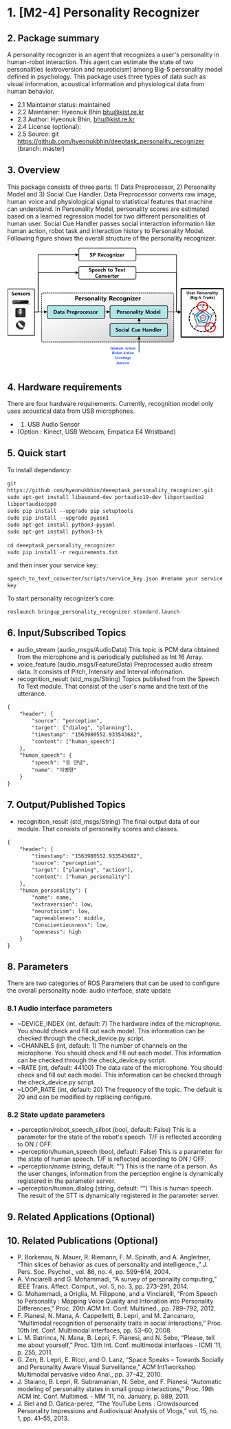 # 1. [M2-4] Personality Recognizer

## 2. Package summary

A personality recognizer is an agent that recognizes a user's personality in human-robot interaction. This agent can estimate the state of two personalities (extroversion and neuroticism) among Big-5 personality model defined in psychology. This package uses three types of data such as visual information, acoustical information and physiological data from human behavior.

- 2.1 Maintainer status:  maintained
- 2.2 Maintainer: Hyeonuk Bhin <bhu@kist.re.kr>
- 2.3 Author: Hyeonuk Bhin, <bhu@kist.re.kr>
- 2.4 License (optional):
- 2.5 Source: git https://github.com/hyeonukbhin/deeptask_personality_recognizer (branch: master)

## 3. Overview
This package consists of three parts: 1) Data Preprocessor, 2) Personality Model and 3) Social Cue Handler. Data Preprocessor converts raw image, human voice and physiological signal to statistical features that machine can understand. In Personality Model, personality scores are estimated based on a learned regression model for two different personalities of human user. Social Cue Handler passes social interaction information like human action, robot task and interaction history to Personality Model. Following figure shows the overall structure of the personality recognizer.

<center><img src="./assets/[M2-4]structure.png" width="800px"></a></center>


## 4. Hardware requirements
There are four hardware requirements. Currently, recognition model only uses acoustical data from USB microphones.
- 1. USB Audio Sensor
- (Option : Kinect, USB Webcam, Empatica E4 Wristband)

## 5. Quick start  
To install dependancy:
```
git https://github.com/hyeonukbhin/deeeptask_personality_recognizer.git
sudo apt-get install libasound-dev portaudio19-dev libportaudio2 libportaudiocpp0
sudo pip install --upgrade pip setuptools
sudo pip install --upgrade pyasn1
sudo apt-get install python3-pyyaml
sudo apt-get install python3-tk

cd deeeptask_personality_recognizer
sudo pip install -r requirements.txt
```

and then inser your service key:
```
speech_to_text_converter/scripts/service_key.json #rename your service key
```

To start personality recognizer’s core:
```
roslaunch bringup_personality_recognizer standard.launch
```


## 6. Input/Subscribed Topics
- audio_stream (audio_msgs/AudioData)
This topic is PCM data obtained from the microphone and is periodically published as Int 16 Array.
- voice_feature (audio_msgs/FeatureData)
Preprocessed audio stream data. It consists of Pitch, Intensity and Interval information.
- recognition_result (std_msgs/String)
Topics published from the Speech To Text module. That consist of the user's name and the text of the utterance.
```
{
	"header": {
		"source": "perception",
		"target": ["dialog", "planning"],
		"timestamp": "1563980552.933543682",
		"content": ["human_speech"]
	},
	"human_speech": {
		"speech": "응 안녕",
		"name": "이병현"
	}
}
```
## 7. Output/Published Topics
- recognition_result (std_msgs/String)
The final output data of our module. That consists of personality scores and classes.
```
{
 	"header": {
 		"timestamp": "1563980552.933543682",
 		"source": "perception",
 		"target": ["planning", "action"],
 		"content": ["human_personality"]
 	},
 	"human_personality": {
		"name": name,
		"extraversion": low,
		"neuroticism": low,
		"agreeableness": middle,
		"Conscientiousness": low,
		"openness": high
 	}
}
```

## 8. Parameters
There are two categories of ROS Parameters that can be used to configure the overall personality node: audio interface, state update

### 8.1 Audio interface parameters
- ~DEVICE_INDEX (int, default: 7)
The hardware index of the microphone. You should check and fill out each model. This information can be checked through the check_device.py script.
- ~CHANNELS (int, default: 1)
The number of channels on the microphone. You should check and fill out each model. This information can be checked through the check_device.py script.
- ~RATE (int, default: 44100)
The data rate of the microphone. You should check and fill out each model. This information can be checked through the check_device.py script.
- ~LOOP_RATE (int, default: 20)
The frequency of the topic. The default is 20 and can be modified by replacing configure.

### 8.2 State update parameters
- ~perception/robot_speech_silbot (bool, default: False)
This is a parameter for the state of the robot's speech. T/F is reflected according to ON / OFF.
- ~perception/human_speech (bool, default: False)
This is a parameter for the state of human speech. T/F is reflected according to ON / OFF.
- ~perception/name (string, default: “”)
This is the name of a person. As the user changes, information from the perception engine is dynamically registered in the parameter server.
- ~perception/human_dialog (string, default: “”)
This is human speech. The result of the STT is dynamically registered in the parameter server.

## 9. Related Applications (Optional)


## 10. Related Publications (Optional)

- P. Borkenau, N. Mauer, R. Riemann, F. M. Spinath, and A. Angleitner, “Thin slices of behavior as cues of personality and intelligence.,” J. Pers. Soc. Psychol., vol. 86, no. 4, pp. 599–614, 2004.
- A. Vinciarelli and G. Mohammadi, “A survey of personality computing,” IEEE Trans. Affect. Comput., vol. 5, no. 3, pp. 273–291, 2014.
- G. Mohammadi, a Origlia, M. Filippone, and a Vinciarelli, “From Speech to Personality : Mapping Voice Quality and Intonation into Personality Differences,” Proc. 20th ACM Int. Conf. Multimed., pp. 789–792, 2012.
- F. Pianesi, N. Mana, A. Cappelletti, B. Lepri, and M. Zancanaro, “Multimodal recognition of personality traits in social interactions,” Proc. 10th Int. Conf. Multimodal interfaces, pp. 53–60, 2008.
- L. M. Batrinca, N. Mana, B. Lepri, F. Pianesi, and N. Sebe, “Please, tell me about yourself,” Proc. 13th Int. Conf. multimodal interfaces - ICMI ’11, p. 255, 2011.
- G. Zen, B. Lepri, E. Ricci, and O. Lanz, “Space Speaks – Towards Socially and Personality Aware Visual Surveillance,” ACM Int’lworkshop Multimodal pervasive video Anal., pp. 37–42, 2010.
- J. Staiano, B. Lepri, R. Subramanian, N. Sebe, and F. Pianesi, “Automatic modeling of personality states in small group interactions,” Proc. 19th ACM Int. Conf. Multimed. - MM ’11, no. January, p. 989, 2011.
- J. Biel and D. Gatica-perez, “The YouTube Lens : Crowdsourced Personality Impressions and Audiovisual Analysis of Vlogs,” vol. 15, no. 1, pp. 41–55, 2013.
